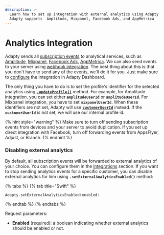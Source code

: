```yaml
---
description: >-
  Learn how to set up integration with external analytics using Adapty iOS SDK.
  Adapty supports  Amplitude, Mixpanel, Facebook Ads, and AppMetrica
---
```


# Analytics Integration

Adapty sends all [subscription events](../../../analytics/integrations/#events) to analytical services, such as [Amplitude](../../../analytics/integrations/3rd-party-analytics.md#amplitude), [Mixpanel](../../../analytics/integrations/3rd-party-analytics.md#mixpanel), [Facebook Ads](../../../analytics/integrations/3rd-party-analytics.md#facebook-ads), [AppMetrica](../../../analytics/integrations/3rd-party-analytics.md#appmetrica). We can also send events to your server using [webhook integration](../../../analytics/integrations/webhook.md). The best thing about this is that you don't have to send any of the events, we'll do it for you. Just make sure to [configure](../../../analytics/integrations/3rd-party-analytics.md) the integration in Adapty Dashboard.

The only thing you have to do is to set the profile's identifier for the selected analytics using [**`.updateProfile()`**](ios-sdk-setting-user-attributes.md) method. For example, for Amplitude integration, you can set either **`amplitudeUserId`** or **`amplitudeUserId`**. For Mixpanel integration, you have to set **`mixpanelUserId`**. When these identifiers are not set, Adapty will use [**`customerUserId`**](ios-sdk-identifying-users.md) instead. If the **`customerUserId`** is not set, we will use our internal profile id.

{% hint style="warning" %}
Make sure to turn off sending subscription events from devices and your server to avoid duplication. If you set up direct integration with Facebook, turn off forwarding events from AppsFlyer, Adjust, or Branch.
{% endhint %}



### Disabling external analytics

By default, all subscription events will be forwarded to external analytics of your choice. You can configure them in the [Integrations](../../../analytics/integrations/) section. If you want to stop sending analytics events for a specific customer, you can disable external analytics for him using **`.setExternalAnalyticsEnabled()`** method:

{% tabs %}
{% tab title="Swift" %}
```swift
Adapty.setExternalAnalyticsEnabled(enabled)
```
{% endtab %}
{% endtabs %}

Request parameters:

* **Enabled** \(required\): a boolean indicating whether external analytics should be enabled or not.

